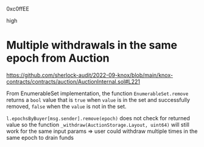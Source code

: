 0xc0ffEE

high

# Multiple withdrawals in the same epoch from Auction

https://github.com/sherlock-audit/2022-09-knox/blob/main/knox-contracts/contracts/auction/AuctionInternal.sol#L221

From EnumerableSet implementation, the function `EnumerableSet.remove` returns a `bool` value that is `true` when `value` is in the set and successfully removed, `false` when the `value` is not in the set.

`l.epochsByBuyer[msg.sender].remove(epoch)` does not check for returned value so the function `_withdraw(AuctionStorage.Layout, uint64)` will still work for the same input params
=> user could withdraw multiple times in the same epoch to drain funds